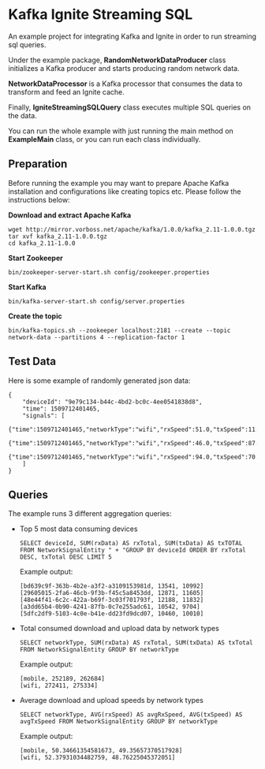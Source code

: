# Kafka Ignite Streaming SQL
An example project for integrating Kafka and Ignite in order to run streaming sql queries. 

Under the example package, **RandomNetworkDataProducer** class initializes a Kafka producer and starts producing random network data.
 
**NetworkDataProcessor** is a Kafka processor that consumes the data to transform and feed an Ignite cache. 

Finally, **IgniteStreamingSQLQuery** class 
executes multiple SQL queries on the data. 

You can run the whole example with just running the main method on **ExampleMain** class, or you can run each class individually.

## Preparation

Before running the example you may want to prepare Apache Kafka installation and configurations like creating topics etc. Please follow the 
instructions below:

**Download and extract Apache Kafka**
```
wget http://mirror.vorboss.net/apache/kafka/1.0.0/kafka_2.11-1.0.0.tgz
tar xvf kafka_2.11-1.0.0.tgz
cd kafka_2.11-1.0.0  
```

**Start Zookeeper**
```
bin/zookeeper-server-start.sh config/zookeeper.properties
```

**Start Kafka**
```
bin/kafka-server-start.sh config/server.properties
```

**Create the topic** 
```
bin/kafka-topics.sh --zookeeper localhost:2181 --create --topic network-data --partitions 4 --replication-factor 1
```

## Test Data

Here is some example of randomly generated json data: 
``` 
{
    "deviceId": "9e79c134-b44c-4bd2-bc0c-4ee0541838d8",
    "time": 1509712401465,
    "signals": [
        {"time":1509712401465,"networkType":"wifi","rxSpeed":51.0,"txSpeed":11.0,"rxData":279,"txData":186},
        {"time":1509712401465,"networkType":"wifi","rxSpeed":46.0,"txSpeed":87.0,"rxData":434,"txData":561},
        {"time":1509712401465,"networkType":"wifi","rxSpeed":94.0,"txSpeed":70.0,"rxData":828,"txData":338}
    ]
}
``` 

## Queries

The example runs 3 different aggregation queries:

- Top 5 most data consuming devices

    ```SELECT deviceId, SUM(rxData) AS rxTotal, SUM(txData) AS txTOTAL FROM NetworkSignalEntity " + "GROUP BY deviceId ORDER BY rxTotal DESC, txTotal DESC LIMIT 5```
    
    Example output:
    
    ```
    [bd639c9f-363b-4b2e-a3f2-a3109153981d, 13541, 10992]
    [29605015-2fa6-46cb-9f3b-f45c5a8453dd, 12871, 11605]
    [48e44f41-6c2c-422a-b69f-3c03f701793f, 12188, 11832]
    [a3dd65b4-0b90-4241-87fb-0c7e255adc61, 10542, 9704]
    [5dfc2df9-5103-4c0e-b41e-dd23fd9dcd07, 10460, 10010]
    ``` 
- Total consumed download and upload data by network types

    ```SELECT networkType, SUM(rxData) AS rxTotal, SUM(txData) AS txTotal FROM NetworkSignalEntity GROUP BY networkType```

    Example output:
    
    ```
    [mobile, 252189, 262684]
    [wifi, 272411, 275334]
    ```

- Average download and upload speeds by network types

    ```SELECT networkType, AVG(rxSpeed) AS avgRxSpeed, AVG(txSpeed) AS avgTxSpeed FROM NetworkSignalEntity GROUP BY networkType```    
    
    Example output:
    
    ```
    [mobile, 50.34661354581673, 49.35657370517928]
    [wifi, 52.37931034482759, 48.76225045372051]
    ```   
    
